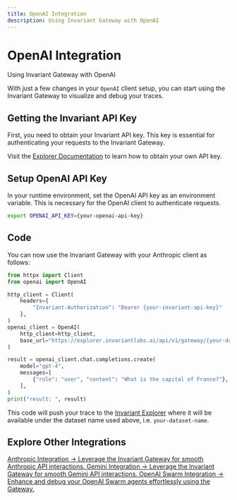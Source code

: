 ```yaml
---
title: OpenAI Integration
description: Using Invariant Gateway with OpenAI
---
```


# OpenAI Integration

<div class='subtitle'>Using Invariant Gateway with OpenAI</div>

With just a few changes in your `OpenAI` client setup, you can start using the Invariant Gateway to visualize and debug your traces.

## Getting the Invariant API Key

First, you need to obtain your Invariant API key. This key is essential for authenticating your requests to the Invariant Gateway.

Visit the [Explorer Documentation](https://explorer.invariantlabs.ai/docs/explorer) to learn how to obtain your own API key.

## Setup OpenAI API Key

In your runtime environment, set the OpenAI API key as an environment variable. This is necessary for the OpenAI client to authenticate requests.

```bash
export OPENAI_API_KEY={your-openai-api-key}
```

## Code

You can now use the Invariant Gateway with your Anthropic client as follows:

```python
from httpx import Client
from openai import OpenAI

http_client = Client(
    headers={
        "Invariant-Authorization": "Bearer {your-invariant-api-key}"
    },
)
openai_client = OpenAI(
    http_client=http_client,
    base_url="https://explorer.invariantlabs.ai/api/v1/gateway/{your-dataset-name}/openai",
)

result = openai_client.chat.completions.create(
    model="gpt-4",
    messages=[
        {"role": "user", "content": "What is the capital of France?"},
    ],
)
print("result: ", result)
```

This code will push your trace to the [Invariant Explorer](https://explorer.invariantlabs.ai/) where it will be available under the dataset name used above, i.e. `your-dataset-name`.

## Explore Other Integrations

<div class='tiles'>

<a href="../anthropic" class='tile'>
    <span class='tile-title'>Anthropic Integration →</span>
     <span class='tile-description'>Leverage the Invariant Gateway for smooth Anthropic API interactions.</span>
</a>

<a href="../gemini" class='tile'>
    <span class='tile-title'>Gemini Integration →</span>
     <span class='tile-description'>Leverage the Invariant Gateway for smooth Gemini API interactions.</span>
</a>

<a href="../../agent-integrations/openai-swarm" class='tile'>
    <span class='tile-title'>OpenAI Swarm Integration →</span>
    <span class='tile-description'>Enhance and debug your OpenAI Swarm agents effortlessly using the Gateway.</span>
</a>

</div>
